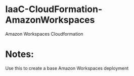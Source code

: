 # IaaC-CloudFormation-AmazonWorkspaces
Amazon Workspaces Cloudformation
# Notes:
Use this to create a base Amazon Workspaces deployment